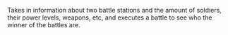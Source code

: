 Takes in information about two battle stations and the amount of soldiers, their power levels, weapons, etc, and executes a battle to see who the winner of the battles are. 
